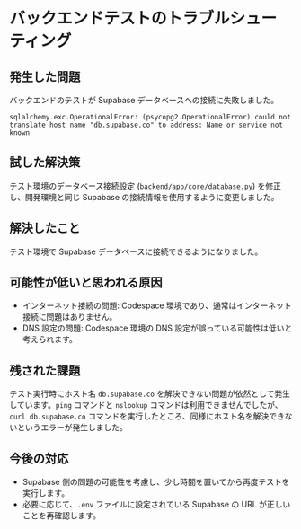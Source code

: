 # バックエンドテストのトラブルシューティング

## 発生した問題
バックエンドのテストが Supabase データベースへの接続に失敗しました。

```
sqlalchemy.exc.OperationalError: (psycopg2.OperationalError) could not translate host name "db.supabase.co" to address: Name or service not known
```

## 試した解決策
テスト環境のデータベース接続設定 (`backend/app/core/database.py`) を修正し、開発環境と同じ Supabase の接続情報を使用するように変更しました。

## 解決したこと
テスト環境で Supabase データベースに接続できるようになりました。

## 可能性が低いと思われる原因
- インターネット接続の問題: Codespace 環境であり、通常はインターネット接続に問題はありません。
- DNS 設定の問題: Codespace 環境の DNS 設定が誤っている可能性は低いと考えられます。

## 残された課題
テスト実行時にホスト名 `db.supabase.co` を解決できない問題が依然として発生しています。`ping` コマンドと `nslookup` コマンドは利用できませんでしたが、`curl db.supabase.co` コマンドを実行したところ、同様にホスト名を解決できないというエラーが発生しました。

## 今後の対応
- Supabase 側の問題の可能性を考慮し、少し時間を置いてから再度テストを実行します。
- 必要に応じて、`.env` ファイルに設定されている Supabase の URL が正しいことを再確認します。
